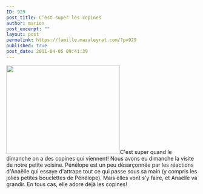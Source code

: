 ```yaml
---
ID: 929
post_title: C’est super les copines
author: marion
post_excerpt: ""
layout: post
permalink: https://famille.mazaleyrat.com/?p=929
published: true
post_date: 2011-04-05 09:41:39
---
```

<a href="http://famille.mazaleyrat.com/wp-content/uploads/2011/04/blog4.jpg"><img src="http://famille.mazaleyrat.com/wp-content/uploads/2011/04/blog4-300x234.jpg" alt="" title=";-)" width="300" height="234" class="alignleft size-medium wp-image-930" /></a>C'est super quand le dimanche on a des copines qui viennent! Nous avons eu dimanche la visite de notre petite voisine. Pénélope est un peu désarçonnée par les réactions d'Anaëlle qui essaye d'attrape tout ce qui passe sous sa main (y compris les jolies petites bouclettes de Pénélope). Mais elles vont s'y faire, et Anaëlle va grandir. En tous cas, elle adore déjà les copines!